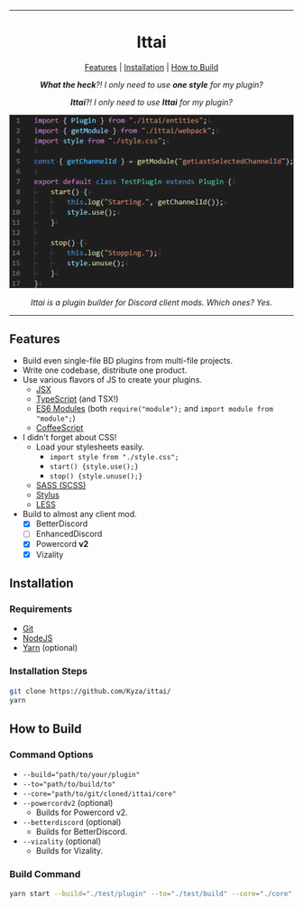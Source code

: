 <hr>

<h1 align="center">Ittai</h1>
  
<p align="center">
  <a href="#features">Features</a> |
  <a href="#installation">Installation</a> |
  <a href="#how-to-build">How to Build</a>
</p>

<p align="center">
  <i>
    <strong>What the heck</strong>?! I only need to use <strong>one style</strong> for my plugin?
  </i>
</p>
  
<p align="center">
  <i>
    <strong>Ittai</strong>?! I only need to use <strong>Ittai</strong> for my plugin?
  </i>
</p>
  
<p align="center">
  <img src="https://github.com/Kyza/ittai/blob/master/media/3c9fa5fed87bcdd0.png">
</p>

<p align="center">
  <i>Ittai is a plugin builder for Discord client mods. Which ones? Yes.</i>
</p>

<hr>

## Features

 - Build even single-file BD plugins from multi-file projects.
 - Write one codebase, distribute one product.
 - Use various flavors of JS to create your plugins.
   - [JSX](https://reactjs.org/docs/introducing-jsx.html)
   - [TypeScript](https://www.typescriptlang.org/) (and TSX!)
   - [ES6 Modules](https://developer.mozilla.org/en-US/docs/Web/JavaScript/Guide/Modules) (both `require("module");` and `import module from "module";`)
   - [CoffeeScript](https://coffeescript.org/)
 - I didn't forget about CSS!
   - Load your stylesheets easily.
     - `import style from "./style.css";`
     - `start() {style.use();}`
     - `stop() {style.unuse();}`
   - [SASS (SCSS)](https://sass-lang.com/)
   - [Stylus](https://stylus-lang.com/)
   - [LESS](http://lesscss.org/)
 - Build to almost any client mod.
   - [x] BetterDiscord
   - [ ] EnhancedDiscord
   - [x] Powercord **v2**
   - [x] Vizality

## Installation

### Requirements

 - [Git](https://git-scm.com/)
 - [NodeJS](https://nodejs.org/)
 - [Yarn](https://yarnpkg.com/) (optional)

### Installation Steps

```bash
git clone https://github.com/Kyza/ittai/
yarn
```

## How to Build

### Command Options

 - `--build="path/to/your/plugin"`
 - `--to="path/to/build/to"`
 - `--core="path/to/git/cloned/ittai/core"`
 - `--powercordv2` (optional)
   - Builds for Powercord v2.
 - `--betterdiscord` (optional)
   - Builds for BetterDiscord.
 - `--vizality` (optional)
   - Builds for Vizality.

### Build Command

```bash
yarn start --build="./test/plugin" --to="./test/build" --core="./core" --powercordv2 --betterdiscord --vizality
```
